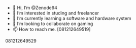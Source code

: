 - 👋 Hi, I’m @Zenode94
- 👀 I’m interested in studing and freelancer
- 🌱 I’m currently learning a software and hardware system
- 💞️ I’m looking to collaborate on gaming
- 📫 How to reach me. [081212649519]

<!---
Zenode94/Zenode94 is a ✨ special ✨ repository because its `README.md` (this file) appears on your GitHub profile.
You can click the Preview link to take a look at your changes.
--->
<help> 081212649529 <help>
